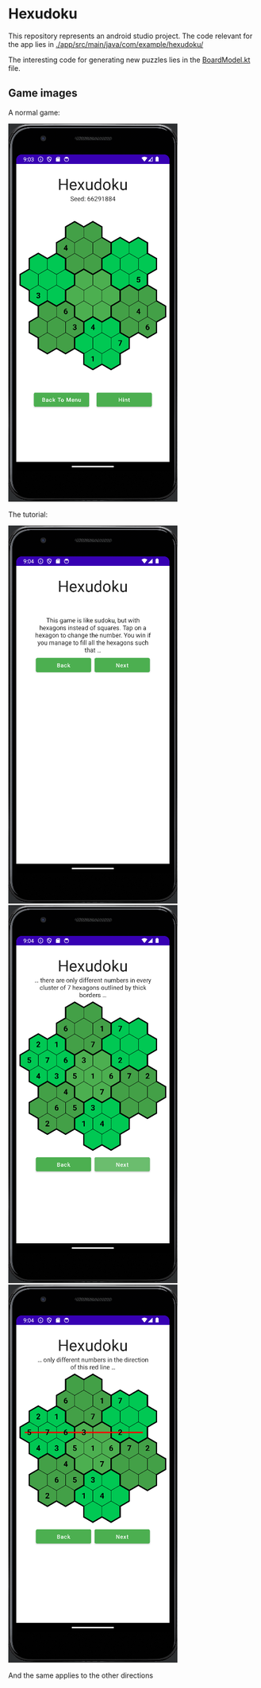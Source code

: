 # Hexudoku

This repository represents an android studio project. The code relevant for the app lies in [./app/src/main/java/com/example/hexudoku/](./app/src/main/java/com/example/hexudoku/)

The interesting code for generating new puzzles lies in the [BoardModel.kt](./app/src/main/java/com/example/hexudoku/BoardModel.kt) file.

## Game images

A normal game:

![normal game](game_images/Screenshot%20from%202024-09-07%2011-04-07.png)

The tutorial:

![tutorial 1](game_images/Screenshot%20from%202024-09-07%2011-04-24.png)
![tutorial 2](game_images/Screenshot%20from%202024-09-07%2011-04-27.png)
![tutorial 3](game_images/Screenshot%20from%202024-09-07%2011-04-41.png)

And the same applies to the other directions
